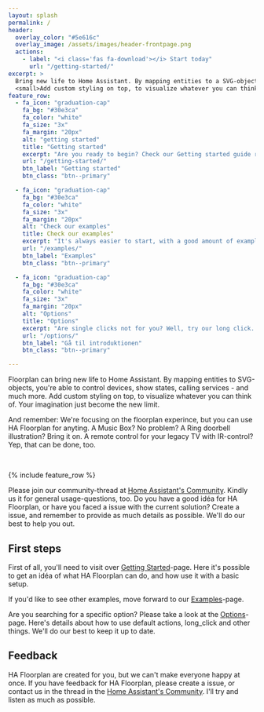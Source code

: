 ```yaml
---
layout: splash
permalink: /
header:
  overlay_color: "#5e616c"
  overlay_image: /assets/images/header-frontpage.png
  actions:
    - label: "<i class='fas fa-download'></i> Start today"
      url: "/getting-started/"
excerpt: >
  Bring new life to Home Assistant. By mapping entities to a SVG-object, you're able to control devices, show states, calling services - and much more.<br />
  <small>Add custom styling on top, to visualize whatever you can think of. Your imagination just become the new limit.</small>
feature_row:
  - fa_icon: "graduation-cap"
    fa_bg: "#30e3ca"
    fa_color: "white"
    fa_size: "3x"
    fa_margin: "20px"
    alt: "getting started"
    title: "Getting started"
    excerpt: "Are you ready to begin? Check our Getting started guide right now!"
    url: "/getting-started/"
    btn_label: "Getting started"
    btn_class: "btn--primary"

  - fa_icon: "graduation-cap"
    fa_bg: "#30e3ca"
    fa_color: "white"
    fa_size: "3x"
    fa_margin: "20px"
    alt: "Check our examples"
    title: Check our examples"
    excerpt: "It's always easier to start, with a good amount of examples. So, go get them!"
    url: "/examples/"
    btn_label: "Examples"
    btn_class: "btn--primary"

  - fa_icon: "graduation-cap"
    fa_bg: "#30e3ca"
    fa_color: "white"
    fa_size: "3x"
    fa_margin: "20px"
    alt: "Options"
    title: "Options"
    excerpt: "Are single clicks not for you? Well, try our long click. Read more for details about other options, too."
    url: "/options/"
    btn_label: "Gå til introduktionen"
    btn_class: "btn--primary"

---
```


Floorplan can bring new life to Home Assistant. By mapping entities to SVG-objects, you're able to control devices, show states, calling services - and much more. Add custom styling on top, to visualize whatever you can think of. Your imagination just become the new limit.

And remember: We're focusing on the floorplan experince, but you can use HA Floorplan for anyting. A Music Box? No problem? A Ring doorbell illustration? Bring it on. A remote control for your legacy TV with IR-control? Yep, that can be done, too.

<br>

{% include feature_row %}

Please join our community-thread at [Home Assistant's Community](https://community.home-assistant.io/t/floorplan-now-available-as-a-lovelace-card/115489). Kindly us it for general usage-questions, too. Do you have a good idéa for HA Floorplan, or have you faced a issue with the current solution? Create a issue, and remember to provide as much details as possible. We'll do our best to help you out.

## First steps

First of all, you'll need to visit over [Getting Started](./getting-started/)-page. Here it's possible to get an idéa of what HA Floorplan can do, and how use it with a basic setup.

If you'd like to see other examples, move forward to our [Examples](./examples/)-page.

Are you searching for a specific option? Please take a look at the [Options](./options/)-page. Here's details about how to use default actions, long_click and other things. We'll do our best to keep it up to date.

## Feedback
HA Floorplan are created for you, but we can't make everyone happy at once. If you have feedback for HA Floorplan, please create a issue, or contact us in the thread in the [Home Assistant's Community](https://community.home-assistant.io/t/floorplan-now-available-as-a-lovelace-card/115489). I'll try and listen as much as possible. 

